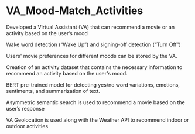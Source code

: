 # VA_Mood-Match_Activities
Developed a Virtual Assistant (VA) that can recommend a movie or an activity based on the user’s mood

Wake word detection (“Wake Up”) and signing-off detection (“Turn Off”)

Users' movie preferences for different moods can be stored by the VA.

Creation of an activity dataset that contains the necessary information to recommend an activity based on the user's mood.

BERT pre-trained model for detecting yes/no word variations, emotions, sentiments, and summarization of text.

Asymmetric semantic search is used to recommend a movie based on the user’s response

VA Geolocation is used along with the Weather API to recommend indoor or outdoor activities
